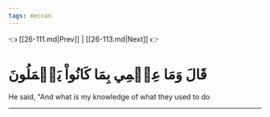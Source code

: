 ```yaml
---
tags: meccan
---
```


👈 [[26-111.md|Prev]] | [[26-113.md|Next]] 👉

# قَالَ وَمَا عِلۡمِي بِمَا كَانُواْ يَعۡمَلُونَ

He said, "And what is my knowledge of what they used to do

---

